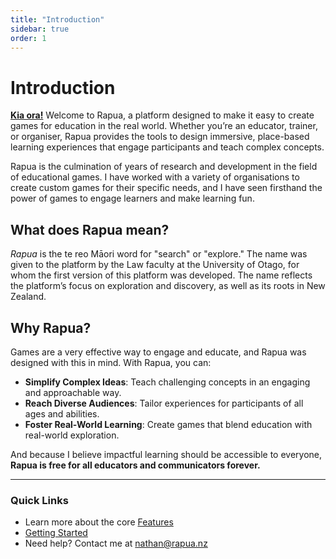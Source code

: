```yaml
---
title: "Introduction"
sidebar: true
order: 1
---
```


# Introduction

**[Kia ora!](https://www.google.com/search?q=kia+ora)** Welcome to Rapua, a platform designed to make it easy to create games for education in the real world. Whether you’re an educator, trainer, or organiser, Rapua provides the tools to design immersive, place-based learning experiences that engage participants and teach complex concepts.

Rapua is the culmination of years of research and development in the field of educational games. I have worked with a variety of organisations to create custom games for their specific needs, and I have seen firsthand the power of games to engage learners and make learning fun.

## What does Rapua mean?

*Rapua* is the te reo Māori word for "search" or "explore." The name was given to the platform by the Law faculty at the University of Otago, for whom the first version of this platform was developed. The name reflects the platform’s focus on exploration and discovery, as well as its roots in New Zealand.

## Why Rapua?

Games are a very effective way to engage and educate, and Rapua was designed with this in mind. With Rapua, you can:  

- **Simplify Complex Ideas**: Teach challenging concepts in an engaging and approachable way.  
- **Reach Diverse Audiences**: Tailor experiences for participants of all ages and abilities.  
- **Foster Real-World Learning**: Create games that blend education with real-world exploration.

And because I believe impactful learning should be accessible to everyone, **Rapua is free for all educators and communicators forever.**

---

### Quick Links
- Learn more about the core [Features](/docs/features)
- [Getting Started](/docs/getting-started)
- Need help? Contact me at [nathan@rapua.nz](mailto:nathan@rapua.nz)

